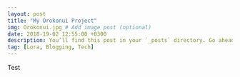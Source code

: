 ```yaml
---
layout: post
title: "My Orokonui Project"
img: Orokonui.jpg # Add image post (optional)
date: 2018-19-02 12:55:00 +0300
description: You’ll find this post in your `_posts` directory. Go ahead and edit it and re-build the site to see your changes. # Add post description (optional)
tag: [Lora, Blogging, Tech]
---
```

Test